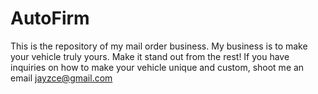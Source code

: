 # AutoFirm
This is the repository of my mail order business. 
My business is to make your vehicle truly yours. Make it stand out from the rest! 
If you have inquiries on how to make your vehicle unique and custom, shoot me an email jayzce@gmail.com
